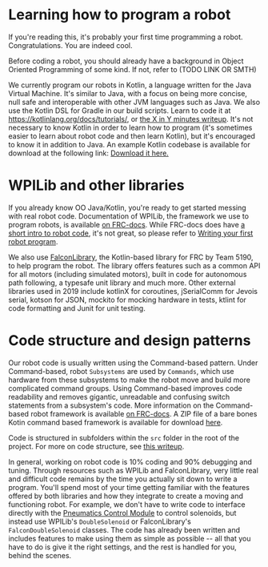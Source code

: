 # Learning how to program a robot

If you're reading this, it's probably your first time programming a robot. Congratulations. You are indeed cool.

Before coding a robot, you should already have a background in Object Oriented Programming of some kind. If not, refer to (TODO LINK OR SMTH)

We currently program our robots in Kotlin, a language written for the Java Virtual Machine. It's similar to Java, with a focus on being more concise, null safe and interoperable with other JVM languages such as Java. We also use the Kotlin DSL for Gradle in our build scripts. Learn to code it at https://kotlinlang.org/docs/tutorials/, or [the X in Y minutes writeup](https://learnxinyminutes.com/docs/kotlin/). It's not necessary to know Kotlin in order to learn how to program (it's sometimes easier to learn about robot code and then learn Kotlin), but it's encouraged to know it in addition to Java. An example Kotlin codebase is available for download at the following link: <a href="files/Kotlin-Example-Command-Based.zip" download="Kotlin-Example-Command-Based.zip">Download it here.</a>

# WPILib and other libraries

If you already know OO Java/Kotlin, you're ready to get started messing with real robot code. Documentation of WPILib, the framework we use to program robots, is available [on FRC-docs](https://frc-docs.readthedocs.io/en/latest/index.html). While FRC-docs does have [a short intro to robot code](https://frc-docs.readthedocs.io/en/latest/docs/software/getting-started-with-benchtop/creating-benchtop-test-program-cpp-java.html), it's not great, so please refer to [Writing your first robot program](docs/guides/firstProgram).

We also use [FalconLibrary](docs/guides/falconlib/intro), the Kotlin-based library for FRC by Team 5190, to help program the robot. The library offers features such as a common API for all motors (including simulated motors), built in code for autonomous path following, a typesafe unit library and much more. Other external libraries used in 2019 include kotlinX for coroutines, jSerialComm for Jevois serial, kotson for JSON, mockito for mocking hardware in tests, ktlint for code formatting and Junit for unit testing.

# Code structure and design patterns

Our robot code is usually written using the Command-based pattern. Under Command-based, robot `Subsystems` are used by `Commands`, which use hardware from these subsystems to make the robot move and build more complicated command groups. Using Command-based improves code readability and removes gigantic, unreadable and confusing switch statements from a subsystem's code. More information on the Command-based robot framework is available [on FRC-docs](https://frc-docs.readthedocs.io/en/latest/docs/software/commandbased/index.html). A ZIP file of a bare bones Kotin command based framework is available for download <a href="files/Kotlin-Example-Command-Based.zip" download="Kotlin-Example-Command-Based.zip">here</a>. 

Code is structured in subfolders within the `src` folder in the root of the project. For more on code structure, see [this writeup](docs/guides/codeStructure).

In general, working on robot code is 10% coding and 90% debugging and tuning. Through resources such as WPILib and FalconLibrary, very little real and difficult code remains by the time you actually sit down to write a program. You'll spend most of your time getting familiar with the features offered by both libraries and how they integrate to create a moving and functioning robot. For example, we don't have to write code to interface directly with the [Pneumatics Control Module](https://frc-docs.readthedocs.io/en/latest/docs/software/actuators/pneumatics.html) to control solenoids, but instead use WPILib's `DoubleSolenoid` or FalconLibrary's `FalconDoubleSolenoid` classes. The code has already been written and includes features to make using them as simple as possible -- all that you have to do is give it the right settings, and the rest is handled for you, behind the scenes.

